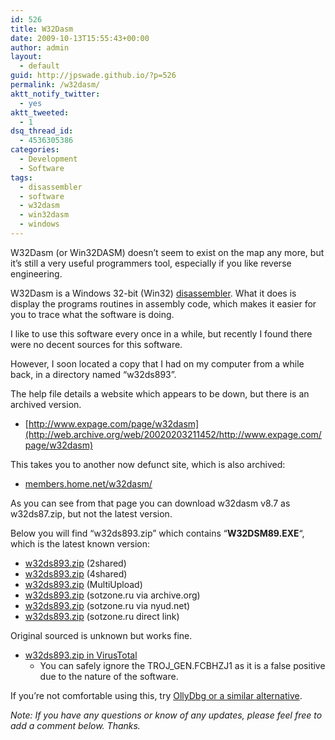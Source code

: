 ```yaml
---
id: 526
title: W32Dasm
date: 2009-10-13T15:55:43+00:00
author: admin
layout:
  - default
guid: http://jpswade.github.io/?p=526
permalink: /w32dasm/
aktt_notify_twitter:
  - yes
aktt_tweeted:
  - 1
dsq_thread_id:
  - 4536305386
categories:
  - Development
  - Software
tags:
  - disassembler
  - software
  - w32dasm
  - win32dasm
  - windows
---
```

<p class="lead">
  W32Dasm (or Win32DASM) doesn&#8217;t seem to exist on the map any more, but it&#8217;s still a very useful programmers tool, especially if you like reverse engineering.
</p>

W32Dasm is a Windows 32-bit (Win32) [disassembler](http://en.wikipedia.org/wiki/Disassembler). What it does is display the programs routines in assembly code, which makes it easier for you to trace what the software is doing.

I like to use this software every once in a while, but recently I found there were no decent sources for this software.

<!--more-->However, I soon located a copy that I had on my computer from a while back, in a directory named &#8220;w32ds893&#8221;.

The help file details a website which appears to be down, but there is an archived version.

  * [http://www.expage.com/page/w32dasm](http://web.archive.org/web/20020203211452/http://www.expage.com/page/w32dasm)

This takes you to another now defunct site, which is also archived:

  * [members.home.net/w32dasm/](http://web.archive.org/web/20020204180925/http://members.home.net/w32dasm/)

As you can see from that page you can download w32dasm v8.7 as w32ds87.zip, but not the latest version.

Below you will find &#8220;w32ds893.zip&#8221; which contains &#8220;**W32DSM89.EXE**&#8220;, which is the latest known version:

  * [w32ds893.zip](http://www.2shared.com/file/z9Fweb8q/w32ds893.html) (2shared)
  * [w32ds893.zip](http://www.4shared.com/file/118537627/1ebea2e3/w32ds893.html) (4shared)
  * [w32ds893.zip](http://www.multiupload.com/R8UCFWH954) (MultiUpload)
  * [w32ds893.zip](http://web.archive.org/web/20140418115149/http://www.sotzone.ru/cybersmoke/files/other/w32ds893.zip) (sotzone.ru via archive.org)
  * [w32ds893.zip](http://www.sotzone.ru.nyud.net:8080/cybersmoke/files/other/w32ds893.zip) (sotzone.ru via nyud.net)
  * [w32ds893.zip](http://www.sotzone.ru/cybersmoke/files/other/w32ds893.zip) (sotzone.ru direct link)

Original sourced is unknown but works fine.

  * [w32ds893.zip in VirusTotal](https://www.virustotal.com/en/file/d8cdee0dd43196b86fc3fb9ab777e1ac370aed0eeacc61d938457142518be9f4/analysis/) 
      * You can safely ignore the TROJ_GEN.FCBHZJ1 as it is a false positive due to the nature of the software.

If you&#8217;re not comfortable using this, try [OllyDbg or a similar alternative](http://alternativeto.net/software/ollydbg/).

_Note: If you have any questions or know of any updates, please feel free to add a comment below. Thanks._